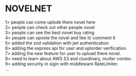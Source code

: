 # NOVELNET
1> people can come uplode there novel here </br>
2> people can check out other people novel </br>
3> people can see the best novel buy rating </br>
4> people can upvote the novel and like it/ comment it </br>
5> added the zod validation with jwt authentication. </br>
6> adding the express api for user and uplorder verification. </br>
7> adding the new feature for user to upload there novel. </br>
8> need to learn about AWS S3 and cluodinary, multer combo. </br>
9> adding security in sigin with middleware RateLimiter. </br>
...
